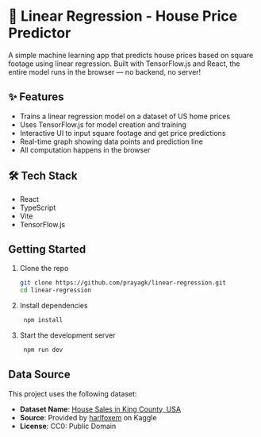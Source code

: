 # 🏡 Linear Regression - House Price Predictor

A simple machine learning app that predicts house prices based on square footage using linear regression. Built with TensorFlow.js and React, the entire model runs in the browser — no backend, no server!

## ✨ Features

- Trains a linear regression model on a dataset of US home prices
- Uses TensorFlow.js for model creation and training
- Interactive UI to input square footage and get price predictions
- Real-time graph showing data points and prediction line
- All computation happens in the browser

## 🛠 Tech Stack

- React
- TypeScript
- Vite
- TensorFlow.js

## Getting Started

1. Clone the repo
   ```bash
   git clone https://github.com/prayagk/linear-regression.git
   cd linear-regression
   ```
2. Install dependencies
   ```bash
    npm install
   ```
3. Start the development server
   ```bash
    npm run dev
   ```

## Data Source

This project uses the following dataset:

- **Dataset Name**: [House Sales in King County, USA](https://www.kaggle.com/datasets/harlfoxem/housesalesprediction)
- **Source**: Provided by [harlfoxem](https://www.kaggle.com/harlfoxem) on Kaggle
- **License**: CC0: Public Domain
